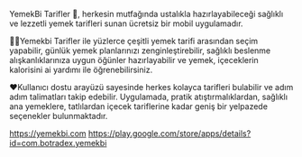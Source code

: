 YemekBi Tarifler 🍲, herkesin mutfağında ustalıkla hazırlayabileceği sağlıklı ve lezzetli yemek tarifleri sunan ücretsiz bir mobil uygulamadır.

👩‍🍳Yemekbi Tarifler ile yüzlerce çeşitli yemek tarifi arasından seçim yapabilir, günlük yemek planlarınızı zenginleştirebilir, sağlıklı beslenme alışkanlıklarınıza uygun öğünler hazırlayabilir ve yemek, içeceklerin kalorisini ai yardımı ile öğrenebilirsiniz.

❤️Kullanıcı dostu arayüzü sayesinde herkes kolayca tarifleri bulabilir ve adım adım talimatları takip edebilir. Uygulamada, pratik atıştırmalıklardan, sağlıklı ana yemeklere, tatlılardan içecek tariflerine kadar geniş bir yelpazede seçenekler bulunmaktadır.

https://yemekbi.com
https://play.google.com/store/apps/details?id=com.botradex.yemekbi
